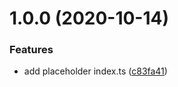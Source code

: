 # 1.0.0 (2020-10-14)


### Features

* add placeholder index.ts ([c83fa41](https://github.com/eliasnorrby/ecfg/commit/c83fa41d09dab9dddc987479307de1224132ce41))
